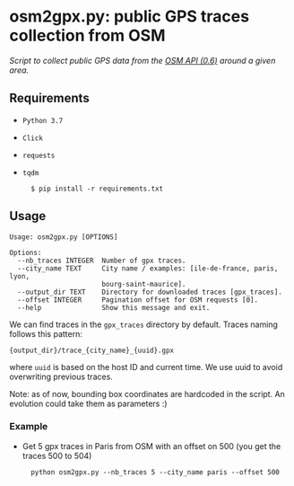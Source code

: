 # osm2gpx.py: public GPS traces collection from OSM

_Script to collect public GPS data from the [OSM API (0.6)](h0ttps://wiki.openstreetmap.org/wiki/API_v0.6#GPS_traces) around a given area._

## Requirements

- `Python 3.7`
- `Click`
- `requests`
- `tqdm`

		$ pip install -r requirements.txt

## Usage

```	 
Usage: osm2gpx.py [OPTIONS]

Options:
  --nb_traces INTEGER  Number of gpx traces.
  --city_name TEXT     City name / examples: [ile-de-france, paris, lyon,
                       bourg-saint-maurice].
  --output_dir TEXT    Directory for downloaded traces [gpx_traces].
  --offset INTEGER     Pagination offset for OSM requests [0].
  --help               Show this message and exit.
```

We can find traces in the `gpx_traces` directory by default. Traces naming follows this pattern:

	{output_dir}/trace_{city_name}_{uuid}.gpx

where `uuid` is based on the host ID and current time. We use uuid to avoid overwriting previous traces.

Note: as of now, bounding box coordinates are hardcoded in the script. An evolution could take them as parameters :)

### Example

- Get 5 gpx traces in Paris from OSM with an offset on 500 (you get the traces 500 to 504)

		python osm2gpx.py --nb_traces 5 --city_name paris --offset 500
